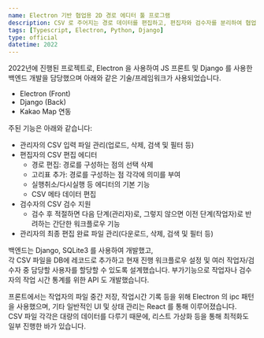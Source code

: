 ```yaml
---
name: Electron 기반 협업용 2D 경로 에디터 툴 프로그램
description: CSV 로 주어지는 경로 데이터를 편집하고, 편집자와 검수자를 분리하여 협업을 위한 작업 플로우가 존재하는 프로그램을 개발했습니다.
tags: [Typescript, Electron, Python, Django]
type: official
datetime: 2022
---
```


2022년에 진행된 프로젝트로, Electron 을 사용하여 JS 프론트 및 Django 를 사용한 백엔드 개발을 담당했으며 아래와 같은 기술/프레임워크가 사용되었습니다. 
- Electron (Front)
- Django (Back)
- Kakao Map 연동

주된 기능은 아래와 같습니다:
- 관리자의 CSV 입력 파일 관리(업로드, 삭제, 검색 및 필터 등)
- 편집자의 CSV 편집 에디터
  - 경로 편집: 경로를 구성하는 점의 선택 삭제
  - 고리표 추가: 경로를 구성하는 점 각각에 의미를 부여
  - 실행취소/다시실행 등 에디터의 기본 기능
  - CSV 메타 데이터 편집
- 검수자의 CSV 검수 지원
  - 검수 후 적절하면 다음 단계(관리자)로, 그렇지 않으면 이전 단계(작업자)로 반려하는 간단한 워크플로우 기능
- 관리자의 최종 편집 완료 파일 관리(다운로드, 삭제, 검색 및 필터 등)

백엔드는 Django, SQLite3 를 사용하여 개발했고,  
각 CSV 파일을 DB에 레코드로 추가하고 현재 진행 워크플로우 설정 및 여러 작업자/검수자 중 담당할 사용자를 할당할 수 있도록 설계했습니다.
부가기능으로 작업자나 검수자의 작업 시간 통계를 위한 API 도 개발했습니다.  

프론트에서는 작업자의 파일 중간 저장, 작업시간 기록 등을 위해 Electron 의 ipc 패턴을 사용했으며, 기타 일반적인 UI 및 상태 관리는 React 를 통해 이루어졌습니다.  
CSV 파일 각각은 대량의 데이터를 다루기 때문에, 리스트 가상화 등을 통해 최적화도 일부 진행한 바가 있습니다.  
